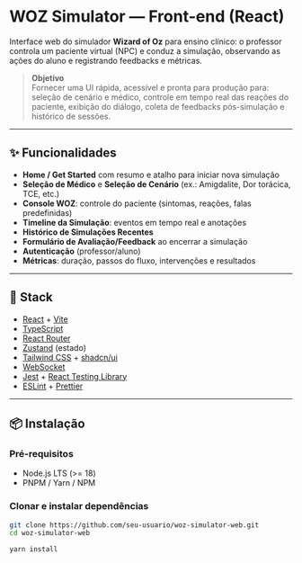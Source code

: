 # WOZ Simulator — Front-end (React)

Interface web do simulador **Wizard of Oz** para ensino clínico: o professor controla um paciente virtual (NPC) e conduz a simulação, observando as ações do aluno e registrando feedbacks e métricas.

> **Objetivo**  
> Fornecer uma UI rápida, acessível e pronta para produção para: seleção de cenário e médico, controle em tempo real das reações do paciente, exibição do diálogo, coleta de feedbacks pós-simulação e histórico de sessões.

---

## ✨ Funcionalidades

- **Home / Get Started** com resumo e atalho para iniciar nova simulação  
- **Seleção de Médico** e **Seleção de Cenário** (ex.: Amigdalite, Dor torácica, TCE, etc.)  
- **Console WOZ**: controle do paciente (sintomas, reações, falas predefinidas)  
- **Timeline da Simulação**: eventos em tempo real e anotações  
- **Histórico de Simulações Recentes**  
- **Formulário de Avaliação/Feedback** ao encerrar a simulação  
- **Autenticação** (professor/aluno)  
- **Métricas**: duração, passos do fluxo, intervenções e resultados  
---

## 🧱 Stack

- [React](https://react.dev/) + [Vite](https://vitejs.dev/)  
- [TypeScript](https://www.typescriptlang.org/)  
- [React Router](https://reactrouter.com/)  
- [Zustand](https://zustand-demo.pmnd.rs/) (estado)  
- [Tailwind CSS](https://tailwindcss.com/) + [shadcn/ui](https://ui.shadcn.com/)  
- [WebSocket](https://developer.mozilla.org/en-US/docs/Web/API/WebSockets_API)  
- [Jest](https://jestjs.io/) + [React Testing Library](https://testing-library.com/docs/react-testing-library/intro/)  
- [ESLint](https://eslint.org/) + [Prettier](https://prettier.io/)

---

## 📦 Instalação

### Pré-requisitos
- Node.js LTS (>= 18)  
- PNPM / Yarn / NPM

### Clonar e instalar dependências
```bash
git clone https://github.com/seu-usuario/woz-simulator-web.git
cd woz-simulator-web

yarn install
